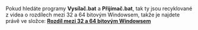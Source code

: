 Pokud hledáte programy **Vysílač.bat** a **Přijímač.bat**, tak ty jsou recyklované z videa o rozdílech mezi 32 a 64 bitovým Windowsem, takže je najdete právě ve složce: **[Rozdíl mezi 32 a 64 bitovým Windowsem](https://github.com/Grizlikk/GrizlikYT/tree/noice/Videa/Rozd%C3%ADl%20mezi%2032%20a%2064%20bitov%C3%BDm%20Windowsem)**